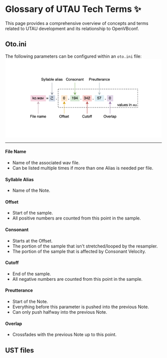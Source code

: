 # Glossary of UTAU Tech Terms ✨
This page provides a comprehensive overview of concepts and terms related to UTAU development and its relationship to OpenVBconf.

## Oto.ini
The following parameters can be configured within an `oto.ini` file:
![Anatomy of an oto.ini line](assets/oto-anatomy.png)

____

#### File Name
- Name of the associated wav file. 
- Can be listed multiple times if more than one Alias is needed per file. 

#### Syllable Alias
- Name of the Note. 

#### Offset
- Start of the sample. 
- All positive numbers are counted from this point in the sample. 

#### Consonant
- Starts at the Offset. 
- The portion of the sample that isn't stretched/looped by the resampler. 
- The portion of the sample that is affected by Consonant Velocity.

#### Cutoff
- End of the sample. 
- All negative numbers are counted from this point in the sample. 

#### Preutterance
- Start of the Note. 
- Everything before this parameter is pushed into the previous Note. 
- Can only push halfway into the previous Note. 

#### Overlap
- Crossfades with the previous Note up to this point. 

## UST files
